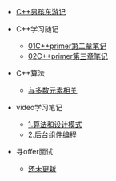 * [C++男孩东游记](/README.md)

* C++学习随记
  * [01C++primer第二章笔记](/c++学习随记/01C++primer第二章笔记.md)
  * [02C++primer第三章笔记](/c++学习随记/02C++primer第三章笔记.md)

* C++算法
  * [与多数元素相关](/c++算法/与多数元素相关.md)
     
* video学习笔记
  * [1.算法和设计模式](/video学习笔记/1.算法和设计模式.md)
  * [2.后台组件编程](/video学习笔记/2.后台组件编程.md)

* 寻offer面试
  * [还未更新](/c++学习随记/01C++primer第二章笔记.md)  

